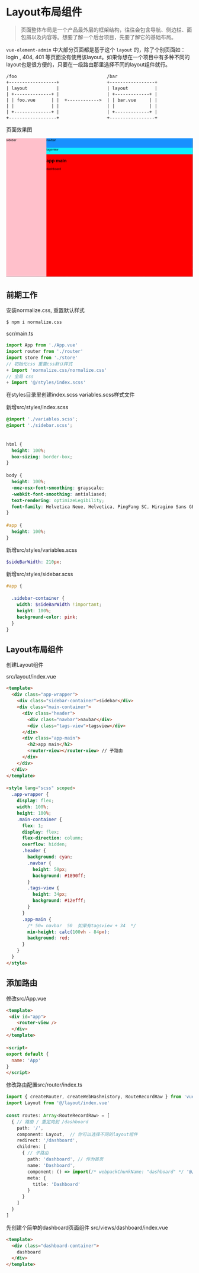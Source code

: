 # Layout布局组件

> 页面整体布局是一个产品最外层的框架结构，往往会包含导航、侧边栏、面包屑以及内容等。想要了解一个后台项目，先要了解它的基础布局。

`vue-element-admin` 中大部分页面都是基于这个 `layout` 的，除了个别页面如：login , 404, 401 等页面没有使用该layout。如果你想在一个项目中有多种不同的layout也是很方便的，只要在一级路由那里选择不同的layout组件就行。

```
/foo                                  /bar
+------------------+                  +-----------------+
| layout           |                  | layout          |
| +--------------+ |                  | +-------------+ |
| | foo.vue      | |  +------------>  | | bar.vue     | |
| |              | |                  | |             | |
| +--------------+ |                  | +-------------+ |
+------------------+                  +-----------------+
```

页面效果图

![](2021-03-14-13-19-18.png)

## 前期工作

安装normalize.css, 重置默认样式

```bash
$ npm i normalize.css
```

scr/main.ts
```ts
import App from './App.vue'
import router from './router'
import store from './store'
// 初始化css 重置css默认样式
+ import 'normalize.css/normalize.css'
// 全局 css
+ import '@/styles/index.scss'
```

在styles目录里创建index.scss variables.scss样式文件

新增src/styles/index.scss
```scss
@import './variables.scss';
@import './sidebar.scss';


html {
  height: 100%;
  box-sizing: border-box;
}

body {
  height: 100%;
  -moz-osx-font-smoothing: grayscale;
  -webkit-font-smoothing: antialiased;
  text-rendering: optimizeLegibility;
  font-family: Helvetica Neue, Helvetica, PingFang SC, Hiragino Sans GB, Microsoft YaHei, Arial, sans-serif;
}

#app {
  height: 100%;
}
```

新增src/styles/variables.scss
```scss
$sideBarWidth: 210px;
```

新增src/styles/sidebar.scss
```scss
#app {

  .sidebar-container {
    width: $sideBarWidth !important;
    height: 100%;
    background-color: pink;
  }
} 
```

## Layout布局组件

创建Layout组件

src/layout/index.vue
```html
<template>
  <div class="app-wrapper"> 
    <div class="sidebar-container">sidebar</div>
    <div class="main-container">
      <div class="header">
        <div class="navbar">navbar</div>
        <div class="tags-view">tagsview</div>
      </div>
      <div class="app-main">
        <h2>app main</h2>
        <router-view></router-view> // 子路由
      </div>
    </div>
  </div>
</template>

<style lang="scss" scoped>
  .app-wrapper {
    display: flex;
    width: 100%;
    height: 100%;
    .main-container {
      flex: 1;
      display: flex;
      flex-direction: column;
      overflow: hidden;
      .header {
        background: cyan;
        .navbar {
          height: 50px;
          background: #1890ff;
        }
        .tags-view {
          height: 34px;
          background: #12efff;
        }
      }
      .app-main {
        /* 50= navbar  50  如果有tagsview + 34  */
        min-height: calc(100vh - 84px);
        background: red;
      }
    }
  }
</style>
```

## 添加路由

修改src/App.vue

```html
<template>
 <div id="app">
    <router-view />
  </div>
</template>

<script>
export default {
  name: 'App'
}
</script>
```

修改路由配置src/router/index.ts

```ts
import { createRouter, createWebHashHistory, RouteRecordRaw } from 'vue-router'
import Layout from '@/layout/index.vue'

const routes: Array<RouteRecordRaw> = [
  { // 路由 / 重定向到 /dashboard
    path: '/',
    component: Layout,  // 你可以选择不同的layout组件
    redirect: '/dashboard',
    children: [
      { // 子路由
        path: 'dashboard', // 作为首页
        name: 'Dashboard',
        component: () => import(/* webpackChunkName: "dashboard" */ '@/views/dashboard/index.vue'),
        meta: {
          title: 'Dashboard'
        }
      }
    ]
  }
]
```

先创建个简单的dashboard页面组件
src/views/dashboard/index.vue

```html
<template>
  <div class="dashboard-container">
    dashboard
  </div>
</template>
```
